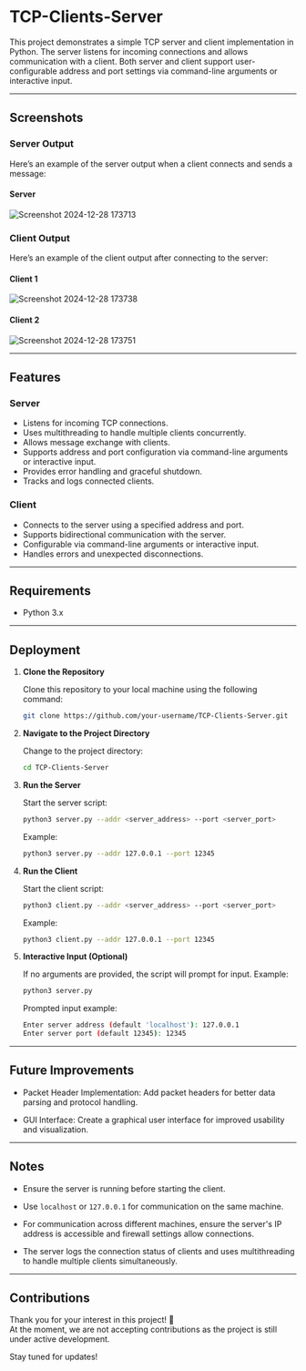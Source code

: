 # TCP-Clients-Server

This project demonstrates a simple TCP server and client implementation in Python. The server listens for incoming connections and allows communication with a client. Both server and client support user-configurable address and port settings via command-line arguments or interactive input.

---

## Screenshots

### Server Output
Here’s an example of the server output when a client connects and sends a message:
#### Server
![Screenshot 2024-12-28 173713](https://github.com/user-attachments/assets/98a7414c-04a1-43ec-b6ad-97f3085bef8a)

### Client Output
Here’s an example of the client output after connecting to the server:
#### Client 1
![Screenshot 2024-12-28 173738](https://github.com/user-attachments/assets/94c7428c-82d1-49b7-a245-d7ed709436b4)

#### Client 2
![Screenshot 2024-12-28 173751](https://github.com/user-attachments/assets/92a71c32-a02f-4425-a889-153ccd70ebad)

---

## Features

### Server
- Listens for incoming TCP connections.
- Uses multithreading to handle multiple clients concurrently.
- Allows message exchange with clients.
- Supports address and port configuration via command-line arguments or interactive input.
- Provides error handling and graceful shutdown.
- Tracks and logs connected clients.

### Client
- Connects to the server using a specified address and port.
- Supports bidirectional communication with the server.
- Configurable via command-line arguments or interactive input.
- Handles errors and unexpected disconnections.

---

## Requirements
- Python 3.x

---

## Deployment

1. **Clone the Repository**
   
   Clone this repository to your local machine using the following command:
   ```bash
   git clone https://github.com/your-username/TCP-Clients-Server.git
   ```
2. **Navigate to the Project Directory**

   Change to the project directory:
   ```bash
   cd TCP-Clients-Server
   ```
3. **Run the Server**

   Start the server script:
   ```bash
   python3 server.py --addr <server_address> --port <server_port>
   ```
   Example:
   ```bash
   python3 server.py --addr 127.0.0.1 --port 12345
   ```
4. **Run the Client**

   Start the client script:
   ```bash
   python3 client.py --addr <server_address> --port <server_port>
   ```
   Example:
   ```bash
   python3 client.py --addr 127.0.0.1 --port 12345
   ```
5. **Interactive Input (Optional)**

   If no arguments are provided, the script will prompt for input. 
   Example:
   ```bash
   python3 server.py
   ```
   Prompted input example:
   ```bash
   Enter server address (default 'localhost'): 127.0.0.1
   Enter server port (default 12345): 12345
   ```

---

## Future Improvements

- Packet Header Implementation: Add packet headers for better data parsing and protocol handling.

- GUI Interface: Create a graphical user interface for improved usability and visualization.

---

## Notes

- Ensure the server is running before starting the client.

- Use `localhost` or `127.0.0.1` for communication on the same machine.

- For communication across different machines, ensure the server's IP address is accessible and firewall settings allow connections.
  
- The server logs the connection status of clients and uses multithreading to handle multiple clients simultaneously.

---

## Contributions

Thank you for your interest in this project! 🙌  
At the moment, we are not accepting contributions as the project is still under active development.  

Stay tuned for updates!

